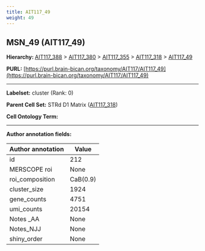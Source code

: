 ```yaml
---
title: AIT117_49
weight: 49
---
```

## MSN_49 (AIT117_49)
<b>Hierarchy: </b>
[AIT117_388](../AIT117_388) >
[AIT117_380](../AIT117_380) >
[AIT117_355](../AIT117_355) >
[AIT117_318](../AIT117_318) >
[AIT117_49](../AIT117_49)

**PURL:** [https://purl.brain-bican.org/taxonomy/AIT117/AIT117_49](https://purl.brain-bican.org/taxonomy/AIT117/AIT117_49)

---


**Labelset:** cluster (Rank: 0)

**Parent Cell Set:** STRd D1 Matrix ([AIT117_318](../AIT117_318))



**Cell Ontology Term:** 

[MARKER GENES.]: #


---

[TRANSFERRED ANNOTATIONS.]: #


[AUTHOR ANNOTATION FIELDS.]: #


**Author annotation fields:**

| Author annotation | Value |
|-------------------|-------|
|id|212|
|MERSCOPE roi|None|
|roi_composition|CaB(0.9)|
|cluster_size|1924|
|gene_counts|4751|
|umi_counts|20154|
|Notes _AA|None|
|Notes_NJJ|None|
|shiny_order|None|
